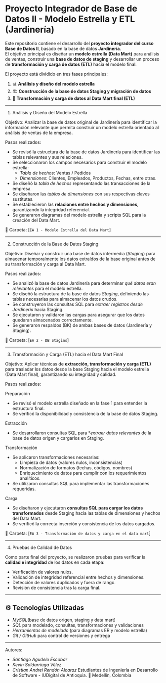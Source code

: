 # Proyecto Integrador de Base de Datos II - Modelo Estrella y ETL (Jardinería)

Este repositorio contiene el desarrollo del **proyecto integrador del curso Base de Datos II**, basado en la base de datos **Jardinería**.  
El objetivo principal es diseñar un **modelo estrella (Data Mart)** para análisis de ventas, construir una **base de datos de staging** y desarrollar un proceso de **transformación y carga de datos (ETL)** hacia el modelo final.

El proyecto está dividido en tres fases principales:

1. 📊 **Análisis y diseño del modelo estrella**  
2. 🏗 **Construcción de la base de datos Staging y migración de datos**  
3. 🔄 **Transformación y carga de datos al Data Mart final (ETL)**

---

1. Análisis y Diseño del Modelo Estrella

Objetivo:
Analizar la base de datos original de Jardinería para identificar la información relevante que permita construir un modelo estrella orientado al análisis de ventas de la empresa.

Pasos realizados:
- Se revisó la estructura de la base de datos Jardinería para identificar las tablas relevantes y sus relaciones.
- Se seleccionaron los campos necesarios para construir el modelo estrella:  
  - *Tabla de hechos*: Ventas / Pedidos  
  - *Dimensiones*: Clientes, Empleados, Productos, Fechas, entre otras.
- Se diseñó la *tabla de hechos* representando las transacciones de la empresa.
- Se diseñaron las *tablas de dimensiones* con sus respectivas claves sustitutas.
- Se establecieron las **relaciones entre hechos y dimensiones**, garantizando la integridad referencial.
- Se generaron diagramas del modelo estrella y scripts SQL para la creación del Data Mart.

📂 Carpeta: [`EA 1 - Modelo Estrella del Data Mart`]

---

2. Construcción de la Base de Datos Staging

Objetivo:
Diseñar y construir una base de datos intermedia (*Staging*) para almacenar temporalmente los datos extraídos de la base original antes de su transformación y carga al Data Mart.

Pasos realizados:
- Se analizó la base de datos Jardinería para determinar *qué datos eran relevantes* para el modelo estrella.
- Se diseñó la estructura de la base de datos *Staging*, definiendo las tablas necesarias para almacenar los datos crudos.
- Se construyeron las consultas SQL para *extraer registros desde Jardinería* hacia Staging.
- Se ejecutaron y validaron las cargas para asegurar que los datos quedaran almacenados correctamente.
- Se generaron respaldos (BK) de ambas bases de datos (Jardinería y Staging).

📂 Carpeta: [`EA 2 - DB Stagins`]

---

3. Transformación y Carga (ETL) hacia el Data Mart Final

Objetivo:
Aplicar técnicas de **extracción, transformación y carga (ETL)** para trasladar los datos desde la base Staging hacia el modelo estrella (Data Mart final), garantizando su integridad y calidad.

Pasos realizados:

Preparación
- Se revisó el modelo estrella diseñado en la fase 1 para entender la estructura final.
- Se verificó la disponibilidad y consistencia de la base de datos Staging.

Extracción
- Se desarrollaron consultas SQL para **extraer datos relevantes* de la base de datos origen y cargarlos en Staging.

Transformación
- Se aplicaron transformaciones necesarias:  
  - Limpieza de datos (valores nulos, inconsistencias)  
  - Normalización de formatos (fechas, códigos, nombres)  
  - Enriquecimiento de datos para cumplir con los requerimientos analíticos.  
- Se utilizaron consultas SQL para implementar las transformaciones requeridas.

Carga
- Se diseñaron y ejecutaron **consultas SQL para cargar los datos transformados** desde Staging hacia las tablas de dimensiones y hechos del Data Mart.
- Se verificó la correcta inserción y consistencia de los datos cargados.

📂 Carpeta: [`EA 3 - Transformación de datos y carga en el data mart`]

---

4. Pruebas de Calidad de Datos

Como parte final del proyecto, se realizaron pruebas para verificar la **calidad e integridad** de los datos en cada etapa:

- Verificación de valores nulos.  
- Validación de integridad referencial entre hechos y dimensiones.  
- Detección de valores duplicados y fuera de rango.  
- Revisión de consistencia tras la carga final.

---

## ⚙️ Tecnologías Utilizadas

- *MySQL*(base de datos origen, staging y data mart)  
- *SQL* para modelado, consultas, transformaciones y validaciones  
- *Herramientas de modelado* (para diagramas ER y modelo estrella)  
- *Git / GitHub* para control de versiones y entrega

---

Autores:

- *Santiago Agudelo Escobar* 
- *Kevin Saldarriaga Vélez*
- *Cristian Andrei Rendón Alcaraz*
Estudiantes de Ingeniería en Desarrollo de Software  -  IUDigital de Antioquia.
📍 Medellín, Colombia
